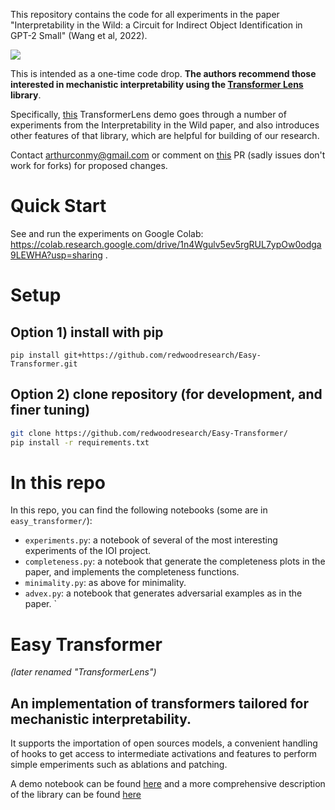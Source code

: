 This repository contains the code for all experiments in the paper "Interpretability in the Wild: a Circuit for Indirect Object Identification in GPT-2 Small" (Wang et al, 2022).

<img src="https://i.imgur.com/iptFVBc.png">

This is intended as a one-time code drop. <b>The authors recommend those interested in mechanistic interpretability using the <a href="https://github.com/neelnanda-io/TransformerLens">Transformer Lens</a> library</b>. 

Specifically, <a href="https://colab.research.google.com/github/TransformerLensOrg/TransformerLens/blob/main/demos/Main_Demo.ipynb">this</a> TransformerLens demo goes through a number of experiments from the Interpretability in the Wild paper, and also introduces other features of that library, which are helpful for building of our research.

Contact arthurconmy@gmail.com or comment on <a href="https://github.com/redwoodresearch/Easy-Transformer/pull/8">this</a> PR (sadly issues don't work for forks) for proposed changes.

# Quick Start

See and run the experiments on Google Colab: https://colab.research.google.com/drive/1n4Wgulv5ev5rgRUL7ypOw0odga9LEWHA?usp=sharing .

# Setup

## Option 1) install with pip

```
pip install git+https://github.com/redwoodresearch/Easy-Transformer.git
```

## Option 2) clone repository (for development, and finer tuning)

```bash
git clone https://github.com/redwoodresearch/Easy-Transformer/
pip install -r requirements.txt
```

# In this repo

In this repo, you can find the following notebooks (some are in `easy_transformer/`):

* `experiments.py`: a notebook of several of the most interesting experiments of the IOI project.
* `completeness.py`: a notebook that generate the completeness plots in the paper, and implements the completeness functions.
* `minimality.py`: as above for minimality.
* `advex.py`: a notebook that generates adversarial examples as in the paper.
`
# Easy Transformer

<i>(later renamed "TransformerLens")</i>

## An implementation of transformers tailored for mechanistic interpretability.

It supports the importation of open sources models, a convenient handling of hooks to get access to intermediate activations and features to perform simple emperiments such as ablations and patching.

A demo notebook can be found [here](https://colab.research.google.com/github/neelnanda-io/TransformerLens/blob/main/EasyTransformer_Demo.ipynb) and a more comprehensive description of the library can be found [here](https://colab.research.google.com/drive/1_tH4PfRSPYuKGnJbhC1NqFesOYuXrir_#scrollTo=zs8juArnyuyB)
